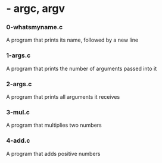 # - argc, argv
### 0-whatsmyname.c
A program that prints its name, followed by a new line
### 1-args.c
A program that prints the number of arguments passed into it
### 2-args.c
A program that prints all arguments it receives
### 3-mul.c
A program that multiplies two numbers
### 4-add.c
A program that adds positive numbers